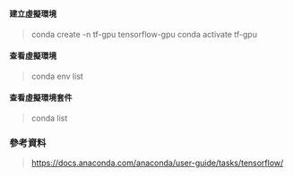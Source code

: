 ###
#### 建立虛擬環境
> conda create -n tf-gpu tensorflow-gpu
> conda activate tf-gpu
#### 查看虛擬環境  <br>
> conda env list <br>
#### 查看虛擬環境套件  <br>
> conda list <br>


### 參考資料
> https://docs.anaconda.com/anaconda/user-guide/tasks/tensorflow/
